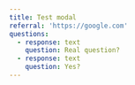 ```yaml
---
title: Test modal
referral: 'https://google.com'
questions:
  - response: text
    question: Real question?
  - response: text
    question: Yes?
---
```


